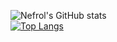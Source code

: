 ![Nefrol's GitHub stats](https://github-readme-stats.vercel.app/api?username=Nefr0l&show_icons=true&theme=transparent) <br>
[![Top Langs](https://github-readme-stats.vercel.app/api/top-langs/?username=Nefr0l&layout=compact&hide=hlsl,shaderlab&card_width=467&theme=transparent)](https://github.com/anuraghazra/github-readme-stats)


